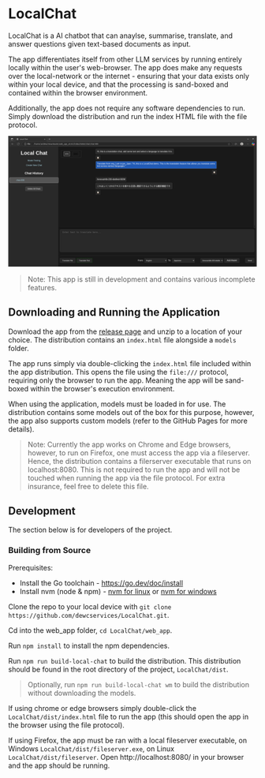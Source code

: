 # LocalChat
LocalChat is a AI chatbot that can anaylse, summarise, translate, and answer questions given text-based documents as 
input.

The app differentiates itself from other LLM services by running entirely locally within the user's web-browser.
The app does make any requests over the local-network or the internet - ensuring that your data exists only 
within your local device, and that the processing is sand-boxed and contained within the browser environment.

Additionally, the app does not require any software dependencies to run. Simply download the distribution and run the
index HTML file with the file protocol.

![LocalChat-Translation](./docs/figures/LocalChat-Translation.png)

> Note: This app is still in development and contains various incomplete features.

## Downloading and Running the Application

Download the app from the [release page](https://github.com/dewcservices/LocalChat/releases) and unzip to a location of
your choice. The distribution contains an `index.html` file alongside a `models` folder.

The app runs simply via double-clicking the `index.html` file included within the app distribution. This opens the file
using the `file:///` protocol, requiring only the browser to run the app. Meaning the app will be sand-boxed within the 
browser's execution environment.

When using the application, models must be loaded in for use. The distribution contains some models out of the box for
this purpose, however, the app also supports custom models (refer to the GitHub Pages for more details).

> Note: Currently the app works on Chrome and Edge browsers, however, to run on Firefox, one must access the app via a
> fileserver. Hence, the distribution contains a filerserver executable that runs on localhost:8080. This is not 
> required to run the app and will not be touched when running the app via the file protocol. For extra insurance, feel
> free to delete this file.

## Development

The section below is for developers of the project.

### Building from Source

Prerequisites:
- Install the Go toolchain - https://go.dev/doc/install
- Install nvm (node & npm) - [nvm for linux](https://github.com/nvm-sh/nvm) or [nvm for windows](https://github.com/coreybutler/nvm-windows)

Clone the repo to your local device with `git clone https://github.com/dewcservices/LocalChat.git`.

Cd into the web_app folder, `cd LocalChat/web_app`.

Run `npm install` to install the npm dependencies.

Run `npm run build-local-chat` to build the distribution. This distribution should be found in the root directory
of the project, `LocalChat/dist`.

> Optionally, run `npm run build-local-chat wm` to build the distribution without downloading the models.

If using chrome or edge browsers simply double-click the `LocalChat/dist/index.html` file to run the app (this should
open the app in the browser using the file protocol).

If using Firefox, the app must be ran with a local fileserver executable, on Windows `LocalChat/dist/fileserver.exe`,
on Linux `LocalChat/dist/fileserver`. Open http://localhost:8080/ in your browser and the app should be running.
